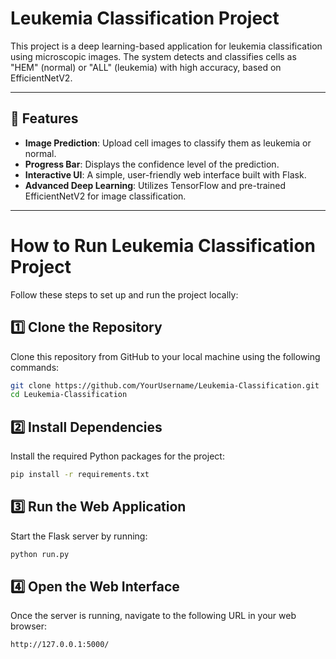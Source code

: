 # Leukemia Classification Project

This project is a deep learning-based application for leukemia classification using microscopic images. The system detects and classifies cells as "HEM" (normal) or "ALL" (leukemia) with high accuracy, based on EfficientNetV2.

---

## 🌟 Features
- **Image Prediction**: Upload cell images to classify them as leukemia or normal.
- **Progress Bar**: Displays the confidence level of the prediction.
- **Interactive UI**: A simple, user-friendly web interface built with Flask.
- **Advanced Deep Learning**: Utilizes TensorFlow and pre-trained EfficientNetV2 for image classification.

---

# How to Run Leukemia Classification Project

Follow these steps to set up and run the project locally:

## 1️⃣ Clone the Repository
Clone this repository from GitHub to your local machine using the following commands:
```bash
git clone https://github.com/YourUsername/Leukemia-Classification.git
cd Leukemia-Classification

```
## 2️⃣ Install Dependencies
Install the required Python packages for the project:
```bash
pip install -r requirements.txt
```
## 3️⃣ Run the Web Application
Start the Flask server by running:
```bash
python run.py
```
## 4️⃣ Open the Web Interface
Once the server is running, navigate to the following URL in your web browser:
```bash
http://127.0.0.1:5000/
```
